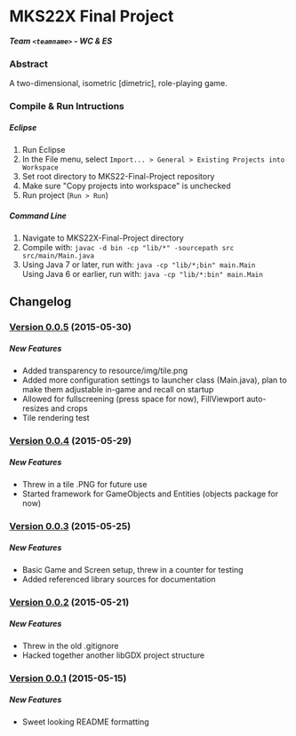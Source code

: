 # MKS22X Final Project
**_Team `<teamname>` - WC & ES_**

### Abstract
A two-dimensional, isometric [dimetric], role-playing game.

### Compile & Run Intructions
##### Eclipse
  1. Run Eclipse
  2. In the File menu, select `Import... > General > Existing Projects into Workspace`
  3. Set root directory to MKS22-Final-Project repository
  4. Make sure "Copy projects into workspace" is unchecked
  5. Run project (`Run > Run`)

##### Command Line
  1. Navigate to MKS22X-Final-Project directory
  2. Compile with: `javac -d bin -cp "lib/*" -sourcepath src src/main/Main.java`
  3. Using Java 7 or later, run with: `java -cp "lib/*;bin" main.Main`  
  Using Java 6 or earlier, run with: `java -cp "lib/*:bin" main.Main`


## Changelog

### [Version 0.0.5](https://github.com/backfrip/MKS22X-Final-Project) (2015-05-30)

##### New Features
  - Added transparency to resource/img/tile.png
  - Added more configuration settings to launcher class (Main.java), plan to make them adjustable in-game and recall on startup
  - Allowed for fullscreening (press space for now), FillViewport auto-resizes and crops
  - Tile rendering test

### [Version 0.0.4](https://github.com/backfrip/MKS22X-Final-Project/commit/c94bc713634837ce4ccfadd4191b9beb388aa23c) (2015-05-29)

##### New Features
  - Threw in a tile .PNG for future use
  - Started framework for GameObjects and Entities (objects package for now)

### [Version 0.0.3](https://github.com/backfrip/MKS22X-Final-Project/commit/7f0affecd7499bd8754386ab58eff40b0d74166e) (2015-05-25)

##### New Features
  - Basic Game and Screen setup, threw in a counter for testing
  - Added referenced library sources for documentation

### [Version 0.0.2](https://github.com/backfrip/MKS22X-Final-Project/commit/4642ace9131e8be575b635b59476ec1a430fc1f9) (2015-05-21)

##### New Features
  - Threw in the old .gitignore
  - Hacked together another libGDX project structure

### [Version 0.0.1](https://github.com/backfrip/MKS22X-Final-Project/commit/4593b59ec9c0b2b9b07c94e44430c47f8f78822c) (2015-05-15)

##### New Features
  - Sweet looking README formatting
